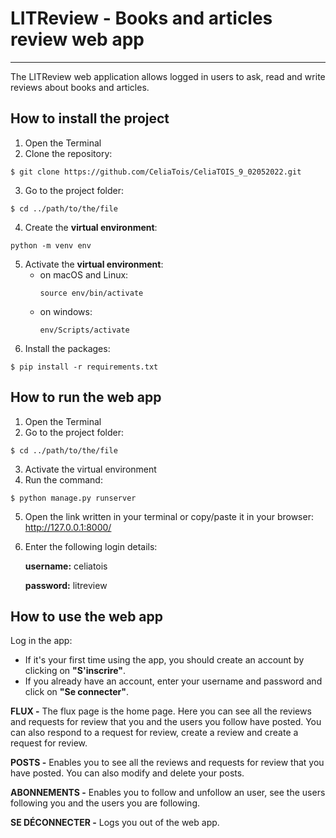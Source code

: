 # LITReview - Books and articles review web app
***
The LITReview web application allows logged in users to ask, read and write reviews about books and articles.
## How to install the project
1. Open the Terminal
2. Clone the repository:
```
$ git clone https://github.com/CeliaTois/CeliaTOIS_9_02052022.git
```
3. Go to the project folder:
```
$ cd ../path/to/the/file
```
4. Create the **virtual environment**:
```
python -m venv env
```
5. Activate the **virtual environment**:
   - on macOS and Linux:
     ```
     source env/bin/activate
     ```
   - on windows:
     ```
     env/Scripts/activate
     ```
6. Install the packages:
```
$ pip install -r requirements.txt
```

## How to run the web app
1. Open the Terminal
2. Go to the project folder:
```
$ cd ../path/to/the/file
```
3. Activate the virtual environment
4. Run the command:
```
$ python manage.py runserver
```
5. Open the link written in your terminal or copy/paste it in your browser: http://127.0.0.1:8000/
6. Enter the following login details:

    **username:** celiatois

    **password:** litreview


## How to use the web app
Log in the app:  
* If it's your first time using the app, you should create an account by clicking on **"S'inscrire"**.
* If you already have an account, enter your username and password and click on **"Se connecter"**.

**FLUX -** The flux page is the home page. Here you can see all the reviews and requests for review that you and the users you follow have posted. You can also respond to a request for review, create a review and create a request for review.

**POSTS -** Enables you to see all the reviews and requests for review that you have posted. You can also modify and delete your posts.

**ABONNEMENTS -** Enables you to follow and unfollow an user, see the users following you and the users you are following.

**SE DÉCONNECTER -** Logs you out of the web app.